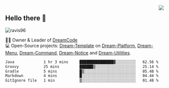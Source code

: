 <img align='right' src="https://github-readme-stats.vercel.app/api?username=Ravis96&show_icons=true">

## Hello there 👋
<p align="left"> <img src="https://komarev.com/ghpvc/?username=ravis96&label=Profile%20views&color=0e75b6&style=flat" alt="ravis96" /> </p>

👨‍💻 Owner & Leader of [DreamCode](https://github.com/DreamPoland) <br>
💻 Open-Source projects: [Dream-Template](https://github.com/DreamPoland/dream-template) on [Dream-Platform](https://github.com/DreamPoland/dream-platform), [Dream-Menu](https://github.com/DreamPoland/dream-menu), [Dream-Command](https://github.com/DreamPoland/dream-command), [Dream-Notice](https://github.com/DreamPoland/dream-notice) and [Dream-Utilities](https://github.com/DreamPoland/dream-utilities).

<!--START_SECTION:waka-->

```txt
Java             1 hr 3 mins     ███████████████▓░░░░░░░░░   62.56 %
Groovy           25 mins         ██████▒░░░░░░░░░░░░░░░░░░   25.14 %
Gradle           5 mins          █▒░░░░░░░░░░░░░░░░░░░░░░░   05.48 %
Markdown         4 mins          █░░░░░░░░░░░░░░░░░░░░░░░░   04.44 %
GitIgnore file   1 min           ▒░░░░░░░░░░░░░░░░░░░░░░░░   01.48 %
```

<!--END_SECTION:waka-->
